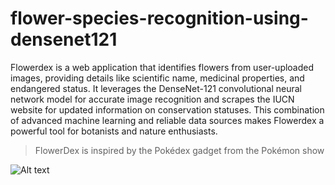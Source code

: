 # flower-species-recognition-using-densenet121

Flowerdex is a web application that identifies flowers from user-uploaded images, providing details like scientific name, medicinal properties, and endangered status. It leverages the DenseNet-121 convolutional neural network model for accurate image recognition and scrapes the IUCN website for updated information on conservation statuses. This combination of advanced machine learning and reliable data sources makes Flowerdex a powerful tool for botanists and nature enthusiasts.

> FlowerDex is inspired by the Pokédex gadget from the Pokémon show

![Alt text](https://github.com/jonumhills/FlowerDex/blob/master/pokedex.avif)
